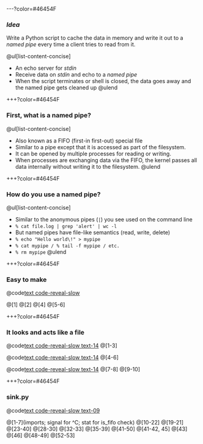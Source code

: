 ---?color=#46454F

### *Idea*

Write a Python script to cache the data in memory and write it out to a *named pipe* every time a client tries to read from it.

@ul[list-content-concise]
- An echo server for *stdin*
- Receive data on *stdin* and echo to a *named pipe*
- When the script terminates or shell is closed, the data goes away and the named pipe gets cleaned up
@ulend


+++?color=#46454F

### First, what is a named pipe?

@ul[list-content-concise]
- Also known as a FIFO (first-in first-out) special file
- Similar to a pipe except that it is accessed as part of the filesystem.
- It can be opened by multiple processes for reading or writing.
- When processes are exchanging data via the FIFO, the kernel passes all data internally without writing it to the filesystem.
@ulend


+++?color=#46454F

### How do you use a named pipe?

@ul[list-content-concise]
- Similar to the anonymous pipes (`|`) you see used on the command line
- `% cat file.log | grep 'alert' | wc -l`
- But named pipes have file-like semantics (read, write, delete)
- `% echo "Hello world\!" > mypipe`
- `% cat mypipe / % tail -f mypipe / etc.`
- `% rm mypipe`
@ulend


+++?color=#46454F

### Easy to make

@code[text code-reveal-slow](assets/src/mypipe-ls.sh)

@[1]
@[2]
@[4]
@[5-6]


+++?color=#46454F

### It looks and acts like a file

@code[text code-reveal-slow text-14](assets/src/file-like-1.sh)
@[1-3]

@code[text code-reveal-slow text-14](assets/src/file-like-2.sh)
@[4-6]

@code[text code-reveal-slow text-14](assets/src/file-like-3.sh)
@[7-8]
@[9-10]


+++?color=#46454F

### sink.py

@code[text code-reveal-slow text-09](assets/src/sink.py)

@[1-7](imports; signal for ^C; stat for is_fifo check)
@[10-22]
@[19-21]
@[23-40]
@[28-30]
@[32-33]
@[35-39]
@[41-50]
@[41-42, 45]
@[43]
@[46]
@[48-49]
@[52-53]
